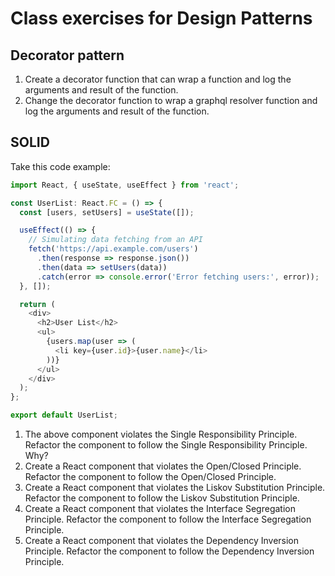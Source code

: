 # Class exercises for Design Patterns
## Decorator pattern
1. Create a decorator function that can wrap a function and log the arguments and result of the function.
2. Change the decorator function to wrap a graphql resolver function and log the arguments and result of the function.

## SOLID
Take this code example: 
```typescript
import React, { useState, useEffect } from 'react';

const UserList: React.FC = () => {
  const [users, setUsers] = useState([]);

  useEffect(() => {
    // Simulating data fetching from an API
    fetch('https://api.example.com/users')
      .then(response => response.json())
      .then(data => setUsers(data))
      .catch(error => console.error('Error fetching users:', error));
  }, []);

  return (
    <div>
      <h2>User List</h2>
      <ul>
        {users.map(user => (
          <li key={user.id}>{user.name}</li>
        ))}
      </ul>
    </div>
  );
};

export default UserList;

```
1. The above component violates the Single Responsibility Principle. Refactor the component to follow the Single Responsibility Principle. Why?
2. Create a React component that violates the Open/Closed Principle. Refactor the component to follow the Open/Closed Principle.
3. Create a React component that violates the Liskov Substitution Principle. Refactor the component to follow the Liskov Substitution Principle.
4. Create a React component that violates the Interface Segregation Principle. Refactor the component to follow the Interface Segregation Principle.
4. Create a React component that violates the Dependency Inversion Principle. Refactor the component to follow the Dependency Inversion Principle.
